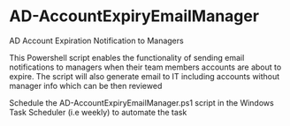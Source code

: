 # AD-AccountExpiryEmailManager
AD Account Expiration Notification to Managers

This Powershell script enables the functionality of sending email notifications to managers when their team members accounts are about to expire.
The script will also generate email to IT including accounts without manager info which can be then reviewed  

Schedule the AD-AccountExpiryEmailManager.ps1 script in the Windows Task Scheduler (i.e weekly) to automate the task
